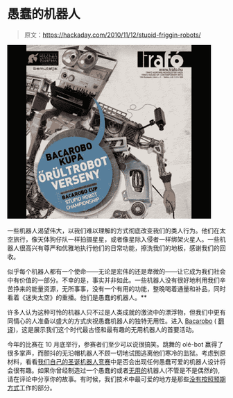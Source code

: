 # 愚蠢的机器人

> 原文：<https://hackaday.com/2010/11/12/stupid-friggin-robots/>

![](img/89ff904be61b3fc0e2195646fabd8577.png "bacarobo_trafoplakat")

一些机器人渴望伟大，以我们难以理解的方式彻底改变我们的类人行为。他们在太空旅行，像天体狗仔队一样拍摄星星，或者像星际入侵者一样绑架火星人。一些机器人很高兴有尊严和优雅地执行他们的日常功能，擦洗我们的地板，感谢我们的回收。

似乎每个机器人都有一个使命——无论是宏伟的还是卑微的——让它成为我们社会中有价值的一部分。不幸的是，事实并非如此。一些机器人没有很好地利用我们辛苦挣来的能量资源，无所事事，没有一个有用的功能，整晚喝着通量和补品，同时看着《迷失太空》的重播。他们是愚蠢的机器人。**

许多人认为这种可怜的机器人只不过是人类成就的激流中的漂浮物，但我们中更有同情心的人准备以盛大的方式庆祝愚蠢机器人的独特无用性。进入 [Bacarobo](http://bacarobo.kibu.hu/) ( [翻译](http://translate.google.ca/translate?hl=en&sl=hu&u=http://bacarobo.kibu.hu/&ei=goncTObON8z9ngfv450X&sa=X&oi=translate&ct=result&resnum=4&ved=0CDcQ7gEwAw&prev=/search%3Fq%3Dbacarobo%26hl%3Den%26client%3Dfirefox-a%26hs%3DSDi%26rls%3Dorg.mozilla:en-US:official%26prmd%3Div))，这是展示我们这个时代最古怪和最有趣的无用机器人的首要活动。

今年的比赛在 10 月底举行，参赛者们至少可以说很搞笑。跳舞的 olé-bot 赢得了很多掌声，而颤抖的无沿帽机器人不顾一切地试图逃离他们寒冷的监狱。考虑到原材料，看看[我们自己的圣诞机器人竞赛](http://hackaday.com/2010/10/29/bbb-1-the-santa-pede-challenge/)中是否会出现任何愚蠢可爱的机器人设计将会很有趣。如果你曾经制造过一个愚蠢的或者[无用的](http://hackaday.com/2009/12/30/simplest-most-useless-machine/)机器人(不管是不是偶然的),请在评论中分享你的故事。有时候，我们技术中最可爱的地方是那些[没有按照预期方式](http://www.youtube.com/watch?v=1-xXOEzgCak)工作的部分。